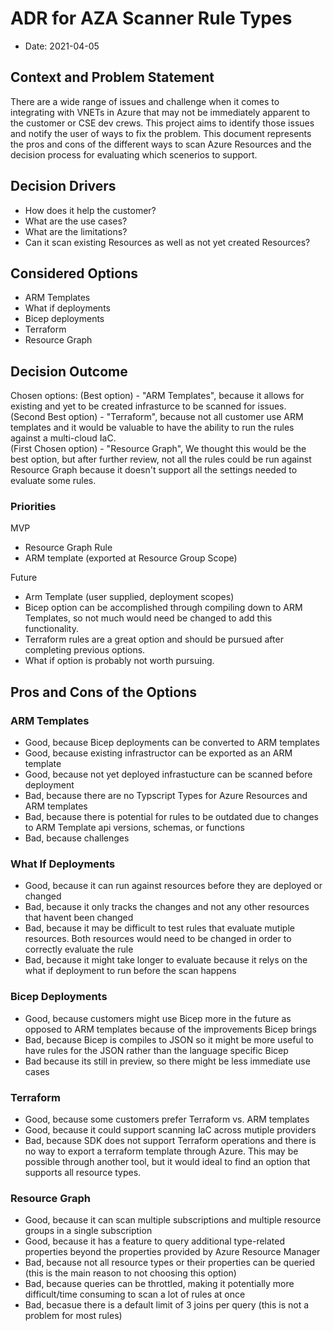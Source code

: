 # ADR for AZA Scanner Rule Types 
* Date: 2021-04-05

## Context and Problem Statement

There are a wide range of issues and challenge when it comes to integrating with VNETs in Azure that may not be immediately apparent to the customer or CSE dev crews. This project aims to identify those issues and notify the user of ways to fix the problem. This document represents the pros and cons of the different ways to scan Azure Resources and the decision process for evaluating which scenerios to support. 

## Decision Drivers

* How does it help the customer?
* What are the use cases?
* What are the limitations?
* Can it scan existing Resources as well as not yet created Resources?

## Considered Options

* ARM Templates
* What if deployments
* Bicep deployments
* Terraform
* Resource Graph

## Decision Outcome

Chosen options: 
(Best option) - "ARM Templates", because it allows for existing and yet to be created infrasturce to be scanned for issues.     
(Second Best option) - "Terraform", because not all customer use ARM templates and it would be valuable to have the ability to run the rules against a multi-cloud IaC.  
(First Chosen option) - "Resource Graph", We thought this would be the best option, but after further review, not all the rules could be run against Resource Graph because it doesn't support all the settings needed to evaluate some rules.  

### Priorities
MVP  
* Resource Graph Rule
* ARM template (exported at Resource Group Scope)  

Future 
* Arm Template (user supplied, deployment scopes)
* Bicep option can be accomplished through compiling down to ARM Templates, so not much would need be changed to add this functionality.
* Terraform rules are a great option and should be pursued after completing previous options.   
* What if option is probably not worth pursuing.   

## Pros and Cons of the Options 

### ARM Templates

* Good, because Bicep deployments can be converted to ARM templates
* Good, because existing infrastructor can be exported as an ARM template 
* Good, because not yet deployed infrastucture can be scanned before deployment  
* Bad, because there are no Typscript Types for Azure Resources and ARM templates
* Bad, because there is potential for rules to be outdated due to changes to ARM Template api versions, schemas, or functions
* Bad, because challenges 

### What If Deployments

* Good, because it can run against resources before they are deployed or changed
* Bad, because it only tracks the changes and not any other resources that havent been changed
* Bad, because it may be difficult to test rules that evaluate mutiple resources. Both resources would need to be changed in order to correctly evaluate the rule
* Bad, because it might take longer to evaluate because it relys on the what if deployment to run before the scan happens

### Bicep Deployments

* Good, because customers might use Bicep more in the future as opposed to ARM templates because of the improvements Bicep brings 
* Bad, because Bicep is compiles to JSON so it might be more useful to have rules for the JSON rather than the language specific Bicep
* Bad because its still in preview, so there might be less immediate use cases

### Terraform

* Good, because some customers prefer Terraform vs. ARM templates 
* Good, because it could support scanning IaC across mutiple providers
* Bad, because SDK does not support Terraform operations and there is no way to export a terraform template through Azure. This may be possible through another tool, but it would ideal to find an option that supports all resource types.

### Resource Graph

* Good, because it can scan multiple subscriptions and multiple resource groups in a single subscription
* Good, because it has a feature to query additional type-related properties beyond the properties provided by Azure Resource Manager
* Bad, because not all resource types or their properties can be queried (this is the main reason to not choosing this option)
* Bad, because queries can be throttled, making it potentially more difficult/time consuming to scan a lot of rules at once
* Bad, becasue there is a default limit of 3 joins per query (this is not a problem for most rules)